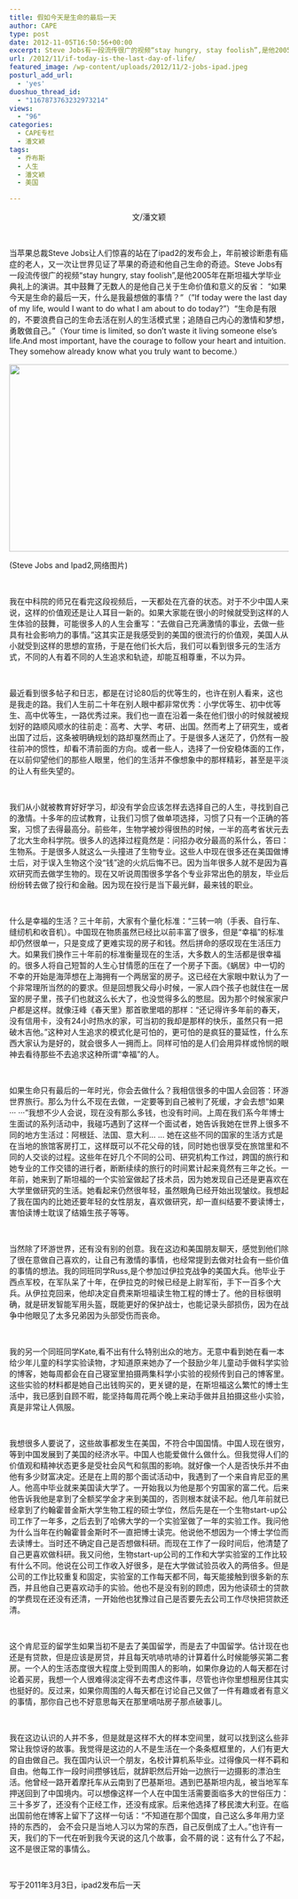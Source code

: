 ```yaml
---
title: 假如今天是生命的最后一天
author: CAPE
type: post
date: 2012-11-05T16:50:56+00:00
excerpt: Steve Jobs有一段流传很广的视频“stay hungry, stay foolish”,是他2005年在斯坦福大学毕业典礼上的演讲。其中鼓舞了无数人的是他自己关于生命价值和意义的反省： “如果今天是生命的最后一天，什么是我最想做的事情？”
url: /2012/11/if-today-is-the-last-day-of-life/
featured_image: /wp-content/uploads/2012/11/2-jobs-ipad.jpeg
posturl_add_url:
  - 'yes'
duoshuo_thread_id:
  - "1167873763232973214"
views:
  - "96"
categories:
  - CAPE专栏
  - 潘文颖
tags:
  - 乔布斯
  - 人生
  - 潘文颖
  - 美国

---
```

<p style="text-align: center;">
  文/潘文颖
</p>

&nbsp;

当苹果总裁Steve Jobs让人们惊喜的站在了ipad2的发布会上，年前被诊断患有癌症的老人，又一次让世界见证了苹果的奇迹和他自己生命的奇迹。Steve Jobs有一段流传很广的视频“stay hungry, stay foolish”,是他2005年在斯坦福大学毕业典礼上的演讲。其中鼓舞了无数人的是他自己关于生命价值和意义的反省： “如果今天是生命的最后一天，什么是我最想做的事情？”（&#8221;If today were the last day of my life, would I want to do what I am about to do today?&#8221;）“生命是有限的，不要浪费自己的生命去活在别人的生活模式里；追随自己内心的激情和梦想，勇敢做自己。”（Your time is limited, so don&#8217;t waste it living someone else&#8217;s life.And most important, have the courage to follow your heart and intuition. They somehow already know what you truly want to become.）

<p style="text-align: left;" align="center">
  <a style="text-align: -webkit-auto;" href="http:// hicape.com/wp-content/uploads/2012/11/2-jobs-ipad.jpeg"><img class="alignnone size-full wp-image-4531" style="border-style: initial; border-color: initial;" title="2-jobs-ipad" src="http:// hicape.com/wp-content/uploads/2012/11/2-jobs-ipad.jpeg" alt="" width="560" height="337" srcset="http://hicape.com/wp-content/uploads/2012/11/2-jobs-ipad.jpeg 560w, http://hicape.com/wp-content/uploads/2012/11/2-jobs-ipad-300x180.jpeg 300w" sizes="(max-width: 560px) 100vw, 560px" /></a>
</p>

<p style="text-align: left;" align="center">
  (Steve Jobs and Ipad2,网络图片)
</p>

&nbsp;

我在中科院的师兄在看完这段视频后，一天都处在亢奋的状态。对于不少中国人来说，这样的价值观还是让人耳目一新的。如果大家能在很小的时候就受到这样的人生体验的鼓舞，可能很多人的人生会重写：“去做自己充满激情的事业，去做一些具有社会影响力的事情。”这其实正是我感受到的美国的很流行的价值观，美国人从小就受到这样的思想的宣扬，于是在他们长大后，我们可以看到很多元的生活方式，不同的人有着不同的人生追求和轨迹，却能互相尊重，不以为异。

&nbsp;

最近看到很多帖子和日志，都是在讨论80后的优等生的，也许在别人看来，这也是我走的路。我们人生前二十年在别人眼中都非常优秀：小学优等生、初中优等生、高中优等生，一路优秀过来。我们也一直在沿着一条在他们很小的时候就被规划好的路顺风顺水的往前走：高考、大学、考研、出国。然而考上了研究生，或者出国了过后，这条被明确规划的路却戛然而止了。于是很多人迷茫了，仍然有一股往前冲的惯性，却看不清前面的方向。或者一些人，选择了一份安稳体面的工作，在以前仰望他们的那些人眼里，他们的生活并不像想象中的那样精彩，甚至是平淡的让人有些失望的。

&nbsp;

我们从小就被教育好好学习，却没有学会应该怎样去选择自己的人生，寻找到自己的激情。十多年的应试教育，让我们习惯了做单项选择，习惯了只有一个正确的答案，习惯了去得最高分。前些年，生物学被炒得很热的时候，一半的高考省状元去了北大生命科学院。很多人的选择过程竟然是：问招办收分最高的系什么，答曰：生物系。于是很多人就这么一头撞进了生物专业。这些人中现在很多还在美国做博士后，对于误入生物这个没“钱”途的火炕后悔不已。因为当年很多人就不是因为喜欢研究而去做学生物的。现在又听说周围很多学各个专业非常出色的朋友，毕业后纷纷转去做了投行和金融。因为现在投行是当下最光鲜，最来钱的职业。

&nbsp;

什么是幸福的生活？三十年前，大家有个量化标准：“三转一响（手表、自行车、缝纫机和收音机）。中国现在物质虽然已经比以前丰富了很多，但是“幸福”的标准却仍然很单一，只是变成了更难实现的房子和钱。然后拼命的感叹现在生活压力大。如果我们换作三十年前的标准衡量现在的生活，大多数人的生活都是很幸福的。很多人将自己短暂的人生心甘情愿的压在了一个房子下面。《蜗居》中一切的不幸的开始是海萍想在上海拥有一个两居室的房子。这已经在大家眼中默认为了一个非常理所当然的的要求。但是回想我父母小时候，一家人四个孩子也就住在一居室的房子里，孩子们也就这么长大了，也没觉得多么的憋屈。因为那个时候家家户户都是这样。就像汪峰《春天里》那首歌里唱的那样：“还记得许多年前的春天，没有信用卡，没有24小时热水的家，可当初的我却是那样的快乐，虽然只有一把破木吉他。”这种对人生追求的模式化是可怕的，更可怕的是疯狂的蔓延性，什么东西大家认为是好的，就会很多人一拥而上。同样可怕的是人们会用异样或怜悯的眼神去看待那些不去追求这种所谓“幸福”的人。

&nbsp;

如果生命只有最后的一年时光，你会去做什么？我相信很多的中国人会回答：环游世界旅行。那么为什么不现在去做，一定要等到自己被判了死缓，才会去想“如果··· ···”我想不少人会说，现在没有那么多钱，也没有时间。上周在我们系今年博士生面试的系列活动中，我碰巧遇到了这样一个面试者，她告诉我她在世界上很多不同的地方生活过：阿根廷、法国、意大利… … 她在这些不同的国家的生活方式是在当地的旅馆客房打工，这样既可以不花父母的钱，同时她也很享受在旅馆里和不同的人交谈的过程。这些年在好几个不同的公司、研究机构工作过，跨国的旅行和她专业的工作交错的进行者，断断续续的旅行的时间累计起来竟然有三年之长。一年前，她来到了斯坦福的一个实验室做起了技术员，因为她发现自己还是更喜欢在大学里做研究的生活。她看起来仍然很年轻，虽然眼角已经开始出现皱纹。我想起了我在国内的比她还要年轻的女性朋友，喜欢做研究，却一直纠结要不要读博士，害怕读博士耽误了结婚生孩子等等。

&nbsp;

当然除了环游世界，还有没有别的创意。我在这边和美国朋友聊天，感觉到他们除了很在意做自己喜欢的，让自己有激情的事情，也经常提到去做对社会有一些价值的事情的想法。我的同班同学Russ,是个参加过伊拉克战争的美国大兵。他毕业于西点军校，在军队呆了十年，在伊拉克的时候已经是上尉军衔，手下一百多个大兵。从伊拉克回来，他却决定自费来斯坦福读生物工程的博士了。他的目标很明确，就是研发智能军用头盔，既能更好的保护战士，也能记录头部损伤，因为在战争中他眼见了太多兄弟因为头部受伤而丧命。

&nbsp;

我的另一个同班同学Kate,看不出有什么特别出众的地方。无意中看到她在看一本给少年儿童的科学实验读物，才知道原来她办了一个鼓励少年儿童动手做科学实验的博客，她每周都会在自己寝室里拍摄两集科学小实验的视频传到自己的博客里。这些实验的材料都是她自己出钱购买的，更关键的是，在斯坦福这么繁忙的博士生活中，我已感到自顾不暇，能坚持每周花两个晚上来动手做并且拍摄这些小实验，真是非常让人佩服。

&nbsp;

我想很多人要说了，这些故事都发生在美国，不符合中国国情。中国人现在很穷，等到中国发展到了美国的经济水平。中国人也能爱做什么做什么。但我觉得人们的价值观和精神状态更多是受社会风气和氛围的影响。就好像一个人是否快乐并不由他有多少财富决定。还是在上周的那个面试活动中，我遇到了一个来自肯尼亚的黑人。他高中毕业就来美国读大学了。一开始我以为他是那个穷国家的富二代。后来他告诉我他是拿到了全额奖学金才来到美国的，否则根本就读不起。他几年前就已经拿到了约翰霍普金斯大学生物工程的硕士学位，然后先是在一个生物start-up公司工作了一年多，之后去到了哈佛大学的一个实验室做了一年的实验工作。我问他为什么当年在约翰霍普金斯时不一直把博士读完。他说他不想因为一个博士学位而去读博士。当时还不确定自己是否想做科研。而现在工作了一段时间后，他清楚了自己更喜欢做科研。我又问他，生物start-up公司的工作和大学实验室的工作比较有什么不同。他说在公司工作收入好很多，是在大学做试验员收入的两倍多。但是公司的工作比较重复和固定，实验室的工作每天都不同，每天能接触到很多新的东西，并且他自己更喜欢动手的实验。他也不是没有别的顾虑，因为他读硕士的贷款的学费现在还没有还清，一开始他也犹豫过自己是否要先去公司工作尽快把贷款还清。

&nbsp;

这个肯尼亚的留学生如果当初不是去了美国留学，而是去了中国留学。估计现在也还是有贷款，但是应该是房贷，并且每天吭哧吭哧的计算着什么时候能够买第二套房。一个人的生活态度很大程度上受到周围人的影响，如果你身边的人每天都在讨论着买房，我想一个人很难得淡定得不去考虑这件事，尽管也许你里想租房住其实也挺好的。反过来，如果你周围的人每天都在讨论自己又做了一件有趣或者有意义的事情，那你自己也不好意思每天在那里嘀咕房子那点破事儿。

&nbsp;

我在这边认识的人并不多，但是就是这样不大的样本空间里，就可以找到这么些非常让我惊讶的故事。我觉得是这边的人不是生活在一个条条框框里的，人们有更大的自由做自己。我在国内认识一个朋友，名校计算机系毕业。过得像风一样不羁和自由。他每工作一段时间攒够钱后，就辞职然后开始一边旅行一边摄影的漂泊生活。他曾经一路开着摩托车从云南到了巴基斯坦。遇到巴基斯坦内乱，被当地军车押送回到了中国境内。可以想像这样一个人在中国生活需要面临多大的世俗压力：三十多岁了，还没有个正经工作，还没有成家。后来他选择了移民澳大利亚。在临出国前他在博客上留下了这样一句话：“不知道在那个国度，自己这么多年用力坚持的东西的， 会不会只是当地人习以为常的东西，自己反倒成了土人。”也许有一天，我们的下一代在听到我今天说的这几个故事，会不屑的说：这有什么了不起，这不是很正常的事情么。

&nbsp;

<p style="text-align: left;" align="right">
  写于2011年3月3日，ipad2发布后一天
</p>

&nbsp;

&nbsp;

&nbsp;